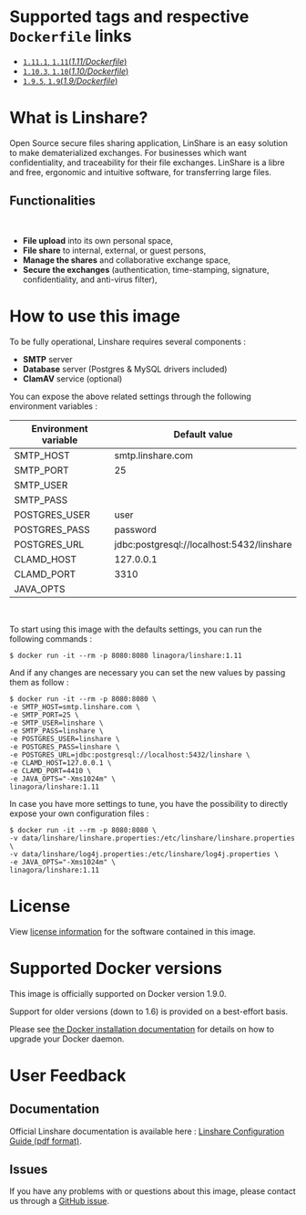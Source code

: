 Supported tags and respective `Dockerfile` links
================================================

- [`1.11.1`, `1.11`(*1.11/Dockerfile*)](https://github.com/linagora/linshare-dockerfile/blob/1.11/Dockerfile)
- [`1.10.3`, `1.10`(*1.10/Dockerfile*)](https://github.com/linagora/linshare-dockerfile/blob/1.10/Dockerfile)
- [`1.9.5`, `1.9`(*1.9/Dockerfile*)](https://github.com/linagora/linshare-dockerfile/blob/1.9/Dockerfile)

What is Linshare?
=================

Open Source secure files sharing application, LinShare is an easy solution to make dematerialized exchanges. For businesses which want confidentiality, and traceability for their file exchanges. LinShare is a libre and free, ergonomic and intuitive software, for transferring large files.

Functionalities
---------------

</br>

* **File upload** into its own personal space,
* **File share** to internal, external, or guest persons,
* **Manage the shares** and collaborative exchange space,
* **Secure the exchanges** (authentication, time-stamping, signature, confidentiality, and anti-virus filter),


How to use this image
=====================

To be fully operational, Linshare requires several components :
* **SMTP** server
* **Database** server (Postgres & MySQL drivers included)
* **ClamAV** service (optional)

You can expose the above related settings through the following environment variables :


| Environment variable      | Default value                                                                                                |
|---------------------------|--------------------------------------------------------------------------------------------------------------|
|SMTP_HOST                  |smtp.linshare.com                                                                                             |
|SMTP_PORT                  |25                                                                                                            |
|SMTP_USER                  |                                                                                                              |
|SMTP_PASS                  |                                                                                                              |
|POSTGRES_USER              |user                                                                                                          |
|POSTGRES_PASS              |password                                                                                                      |
|POSTGRES_URL               |jdbc:postgresql://localhost:5432/linshare                                                                     |
|CLAMD_HOST                 |127.0.0.1                                                                                                     |
|CLAMD_PORT                 |3310                                                                                                          |
|JAVA_OPTS                  |                                                                                                              |

<br/>

To start using this image with the defaults settings, you can run the following commands :

```console
$ docker run -it --rm -p 8080:8080 linagora/linshare:1.11
```

And if any changes are necessary you can set the new values by passing them as follow :

```console
$ docker run -it --rm -p 8080:8080 \
-e SMTP_HOST=smtp.linshare.com \
-e SMTP_PORT=25 \
-e SMTP_USER=linshare \
-e SMTP_PASS=linshare \
-e POSTGRES_USER=linshare \
-e POSTGRES_PASS=linshare \
-e POSTGRES_URL=jdbc:postgresql://localhost:5432/linshare \
-e CLAMD_HOST=127.0.0.1 \
-e CLAMD_PORT=4410 \
-e JAVA_OPTS="-Xms1024m" \
linagora/linshare:1.11
```

In case you have more settings to tune, you have the possibility to directly expose your own configuration files :

```console
$ docker run -it --rm -p 8080:8080 \
-v data/linshare/linshare.properties:/etc/linshare/linshare.properties \
-v data/linshare/log4j.properties:/etc/linshare/log4j.properties \
-e JAVA_OPTS="-Xms1024m" \
linagora/linshare:1.11
```

License
=======

View [license information](http://www.linshare.org/licenses/LinShare-License_AfferoGPL-v3_en.pdf) for the software contained in this image.

Supported Docker versions
=========================

This image is officially supported on Docker version 1.9.0.

Support for older versions (down to 1.6) is provided on a best-effort basis.

Please see [the Docker installation documentation](https://docs.docker.com/installation/) for details on how to upgrade your Docker daemon.

User Feedback
=============

Documentation
-------------

Official Linshare documentation is available here : [Linshare Configuration Guide (pdf format)](http://download.linshare.org/documentation/admins/Linagora_DOC_LinShare-1.7.0_Guide-Config-Admin_fr_20150303.pdf).


Issues
------

If you have any problems with or questions about this image, please contact us through a [GitHub issue](https://github.com/linagora/linshare/issues).
